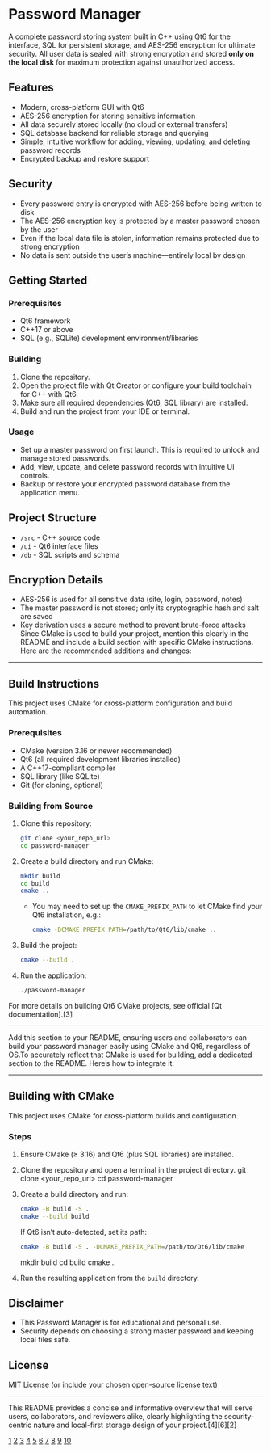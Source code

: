 # Password Manager

A complete password storing system built in C++ using Qt6 for the interface, SQL for persistent storage, and AES-256 encryption for ultimate security. All user data is sealed with strong encryption and stored **only on the local disk** for maximum protection against unauthorized access.

## Features

- Modern, cross-platform GUI with Qt6
- AES-256 encryption for storing sensitive information
- All data securely stored locally (no cloud or external transfers)
- SQL database backend for reliable storage and querying
- Simple, intuitive workflow for adding, viewing, updating, and deleting password records
- Encrypted backup and restore support

## Security

- Every password entry is encrypted with AES-256 before being written to disk
- The AES-256 encryption key is protected by a master password chosen by the user
- Even if the local data file is stolen, information remains protected due to strong encryption
- No data is sent outside the user’s machine—entirely local by design

## Getting Started

### Prerequisites

- Qt6 framework
- C++17 or above
- SQL (e.g., SQLite) development environment/libraries

### Building

1. Clone the repository.
2. Open the project file with Qt Creator or configure your build toolchain for C++ with Qt6.
3. Make sure all required dependencies (Qt6, SQL library) are installed.
4. Build and run the project from your IDE or terminal.

### Usage

- Set up a master password on first launch. This is required to unlock and manage stored passwords.
- Add, view, update, and delete password records with intuitive UI controls.
- Backup or restore your encrypted password database from the application menu.

## Project Structure

- `/src` - C++ source code
- `/ui`  - Qt6 interface files
- `/db`  - SQL scripts and schema

## Encryption Details

- AES-256 is used for all sensitive data (site, login, password, notes)
- The master password is not stored; only its cryptographic hash and salt are saved
- Key derivation uses a secure method to prevent brute-force attacks
Since CMake is used to build your project, mention this clearly in the README and include a build section with specific CMake instructions. Here are the recommended additions and changes:

***

## Build Instructions

This project uses CMake for cross-platform configuration and build automation.

### Prerequisites

- CMake (version 3.16 or newer recommended)
- Qt6 (all required development libraries installed)
- A C++17-compliant compiler
- SQL library (like SQLite)
- Git (for cloning, optional)

### Building from Source

1. Clone this repository:
   ```bash
   git clone <your_repo_url>
   cd password-manager
   ```
2. Create a build directory and run CMake:
   ```bash
   mkdir build
   cd build
   cmake ..
   ```
   - You may need to set up the `CMAKE_PREFIX_PATH` to let CMake find your Qt6 installation, e.g.:
     ```bash
     cmake -DCMAKE_PREFIX_PATH=/path/to/Qt6/lib/cmake ..
     ```
3. Build the project:
   ```bash
   cmake --build .
   ```
4. Run the application:
   ```bash
   ./password-manager
   ```

For more details on building Qt6 CMake projects, see official [Qt documentation].[3]

***

Add this section to your README, ensuring users and collaborators can build your password manager easily using CMake and Qt6, regardless of OS.To accurately reflect that CMake is used for building, add a dedicated section to the README. Here’s how to integrate it:

***

## Building with CMake

This project uses CMake for cross-platform builds and configuration.

### Steps

1. Ensure CMake (≥ 3.16) and Qt6 (plus SQL libraries) are installed.
2. Clone the repository and open a terminal in the project directory.
   git clone <your_repo_url>
   cd password-manager

3. Create a build directory and run:
   ```sh
   cmake -B build -S .
   cmake --build build
   ```
   If Qt6 isn’t auto-detected, set its path:
   ```sh
   cmake -B build -S . -DCMAKE_PREFIX_PATH=/path/to/Qt6/lib/cmake
   ```
   mkdir build
   cd build
   cmake ..

4. Run the resulting application from the `build` directory.


## Disclaimer

- This Password Manager is for educational and personal use.
- Security depends on choosing a strong master password and keeping local files safe.

## License

MIT License (or include your chosen open-source license text)

***

This README provides a concise and informative overview that will serve users, collaborators, and reviewers alike, clearly highlighting the security-centric nature and local-first storage design of your project.[4][6][2]

[1](https://www.manageengine.com/products/passwordmanagerpro/readme.html)
[2](https://dev.to/zand/a-comprehensive-and-user-friendly-project-readmemd-template-2ei8)
[3](https://test-projectcalamp.readme.io/docs/password-manager-interface-1)
[4](https://sourceforge.net/projects/password-pusher.mirror/files/v1.61.1/README.md/download)
[5](https://www.youtube.com/watch?v=KQjf9get6PE)
[6](https://forum.djangoproject.com/t/passmanagerweb-a-password-manager-built-with-django/35665)
[7](https://dev.to/lito/self-hosted-password-manager-laravel-8-php-8-mysql-8-3bd7)
[8](https://test-projectcalamp.readme.io/docs/calamp-device-password-manager-phase-21)
[9](https://www.reddit.com/r/reactjs/comments/1fzl5fr/my_fullstack_password_manager_project_inspired_by/)
[10](https://readme.com/resources/1password-shell-plugin)
